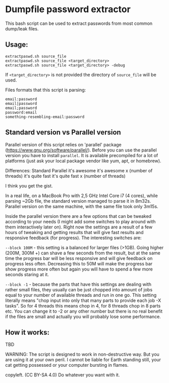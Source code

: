 # Dumpfile password extractor
This bash script can be used to extract passwords from most common dump/leak files.

## Usage:

```
extractpaswd.sh source_file
extractpaswd.sh source_file <target_directory>
extractpaswd.sh source_file <target_directory> -debug
```

If `<target_directory>` is not provided the directory of `source_file` will be used.

Files formats that this script is parsing:
```
email:password
email|password
email;password
password:email
something-resembling-email:password
```

## Standard version vs Parallel version
Parallel version of this script relies on 'parallel' package (https://www.gnu.org/software/parallel/).
Before you can use the parallel version you have to install `parallel`. It is available precompiled for a lot of platforms (just ask your local package vendor like yum, apt, or homebrew).

Differences:
Standard         Parallel
it's awesome     it's awesome x (number of threads)
it's quite fast  it's quite fast x (number of threads)

I think you get the gist.

In a real life, on a MacBook Pro with 2,5 GHz Intel Core i7 (4 cores), while parsing ~2Gb file, the standard version managed to parse it in 8m32s. Parallel version on the same machine, with the same file took only 3m15s.

Inside the parallel version there are a few options that can be tweaked according to your needs (I might add some switches to play around with them interactively later on). Right now the settings are a result of a few hours of tweaking and getting results that will give fast results and responsive feedback (for progress).
The interesting switches are:

`--block 100M` - this setting is a balanced for larger files (>1GB). Going higher (200M, 300M +) can shave a few seconds from the result, but at the same time the progress bar will be less responsive and will give feedback on progress less often. Decreasing this to 50M will make the progress bar show progress more often but again you will have to spend a few more seconds staring at it.

`--block -1` - because the parts that have this settings are dealing with rather small files, they usually can be just chopped into amount of jobs equal to your number of available threads and run in one go. This setting literally means "chop input into only that many parts to provide each job -X tasks". So for 4 threads this means chop in 4, for 8 threads chop in 8 parts etc. You can change it to -2 or any other number but there is no real benefit if the files are small and actually you will probably lose some performance.


## How it works:
TBD

WARNING: The script is designed to work in non-destructive way. But you are using it at your own peril. I cannot be liable for Earth standing still, your cat getting possessed or your computer bursting in flames.

copyleft. (CC BY-SA 4.0) Do whatever you want with it.
